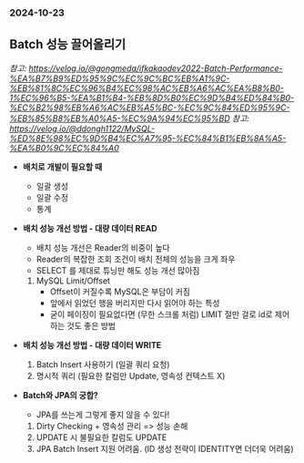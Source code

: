 ### 2024-10-23

## Batch 성능 끌어올리기
*참고: https://velog.io/@gongmeda/ifkakaodev2022-Batch-Performance-%EA%B7%B9%ED%95%9C%EC%9C%BC%EB%A1%9C-%EB%81%8C%EC%96%B4%EC%98%AC%EB%A6%AC%EA%B8%B0-1%EC%96%B5-%EA%B1%B4-%EB%8D%B0%EC%9D%B4%ED%84%B0-%EC%B2%98%EB%A6%AC%EB%A5%BC-%EC%9C%84%ED%95%9C-%EB%85%B8%EB%A0%A5-%EC%9A%94%EC%95%BD*
*참고: https://velog.io/@ddongh1122/MySQL-%ED%8E%98%EC%9D%B4%EC%A7%95-%EC%84%B1%EB%8A%A5-%EA%B0%9C%EC%84%A0*
- **배치로 개발이 필요할 때**
  - 일괄 생성
  - 일괄 수정
  - 통계

- **배치 성능 개선 방법 - 대량 데이터 READ**
  - 배치 성능 개선은 Reader의 비중이 높다
  - Reader의 복잡한 조회 조건이 배치 전체의 성능을 크게 좌우
  - SELECT 를 제대로 튜닝만 해도 성능 개선 많아짐
  1. MySQL Limit/Offset
     - Offset이 커질수록 MySQL은 부담이 커짐
     - 앞에서 읽었던 행을 버리지만 다시 읽어야 하는 특성
     - 굳이 페이징이 필요없다면 (무한 스크롤 처럼) LIMIT 절만 걸로 id로 제어 하는 것도 좋은 방법

- **배치 성능 개선 방법 - 대량 데이터 WRITE**
  1. Batch Insert 사용하기 (일괄 쿼리 요청)
  2. 명시적 쿼리 (필요한 칼럼만 Update, 영속성 컨텍스트 X)

- **Batch와 JPA의 궁합?**
  - JPA를 쓰는게 그렇게 좋지 않을 수 있다!
  1. Dirty Checking + 영속성 관리 => 성능 손해
  2. UPDATE 시 불필요한 칼럼도 UPDATE
  3. JPA Batch Insert 지원 어려움. (ID 생성 전략이 IDENTITY면 더더욱 어려움)
